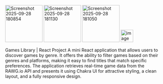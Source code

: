 <img width="120" alt="Screenshot 2025-09-28 180854" src="https://github.com/user-attachments/assets/e060e339-1dd6-470a-9e7b-794f959f6c51" />
<img width="120" alt="Screenshot 2025-09-28 181130" src="https://github.com/user-attachments/assets/014759f9-1818-4f8e-acaf-c2d1a245f24e" />
<img width="120" alt="Screenshot 2025-09-28 181050" src="https://github.com/user-attachments/assets/0ffd77d8-c38e-4ef8-aa62-94d01113cc8d" />
<img width="40"  alt="image" src="https://github.com/user-attachments/assets/2ba3db4d-ea44-45a4-ab51-03077c0e9f7c" />


Games Library | React Project
A mini React application that allows users to discover games by genre.
It offers the ability to filter games based on their genres and platforms, making it easy to find titles that match specific preferences. The application retrieves real-time game data from the RAWG.io API and presents it using Chakra UI for attractive styling, a clean layout, and a fully responsive design.
